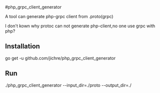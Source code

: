 #php_grpc_client_generator

A tool can generate php-grpc client from .proto(grpc)

I don't kown why protoc can not generate php-client,no one use grpc with php?


Installation
------------
go get -u github.com/jichre/php_grpc_client_generator


Run
------------

./php_grpc_client_generator --input_dir=./proto --output_dir=./


